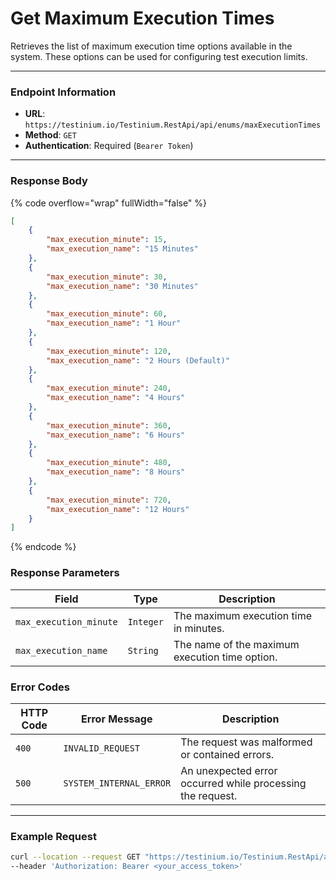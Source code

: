 # Get Maximum Execution Times

Retrieves the list of maximum execution time options available in the system. These options can be used for configuring test execution limits.

***

### Endpoint Information

* **URL**: `https://testinium.io/Testinium.RestApi/api/enums/maxExecutionTimes`
* **Method**: `GET`
* **Authentication**: Required (`Bearer Token`)

***

### Response Body

{% code overflow="wrap" fullWidth="false" %}
```json
[
    {
        "max_execution_minute": 15,
        "max_execution_name": "15 Minutes"
    },
    {
        "max_execution_minute": 30,
        "max_execution_name": "30 Minutes"
    },
    {
        "max_execution_minute": 60,
        "max_execution_name": "1 Hour"
    },
    {
        "max_execution_minute": 120,
        "max_execution_name": "2 Hours (Default)"
    },
    {
        "max_execution_minute": 240,
        "max_execution_name": "4 Hours"
    },
    {
        "max_execution_minute": 360,
        "max_execution_name": "6 Hours"
    },
    {
        "max_execution_minute": 480,
        "max_execution_name": "8 Hours"
    },
    {
        "max_execution_minute": 720,
        "max_execution_name": "12 Hours"
    }
]

```
{% endcode %}

### Response Parameters

| Field                  | Type      | Description                                    |
| ---------------------- | --------- | ---------------------------------------------- |
| `max_execution_minute` | `Integer` | The maximum execution time in minutes.         |
| `max_execution_name`   | `String`  | The name of the maximum execution time option. |

### Error Codes

| HTTP Code | Error Message           | Description                                                |
| --------- | ----------------------- | ---------------------------------------------------------- |
| `400`     | `INVALID_REQUEST`       | The request was malformed or contained errors.             |
| `500`     | `SYSTEM_INTERNAL_ERROR` | An unexpected error occurred while processing the request. |

***

### Example Request

```bash
curl --location --request GET "https://testinium.io/Testinium.RestApi/api/enums/maxExecutionTimes" \
--header 'Authorization: Bearer <your_access_token>'
```
